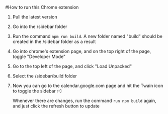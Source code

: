 #How to run this Chrome extension

1. Pull the latest version
2. Go into the /sidebar folder
3. Run the command `npm run build`. A new folder named "build" should be created in the /sidebar folder as a result
4. Go into chrome's extension page, and on the top right of the page, toggle "Developer Mode"
5. Go to the top left of the page, and click "Load Unpacked"
6. Select the /sidebar/build folder
7. Now you can go to the calendar.google.com page and hit the Twain icon to toggle the sidebar :-)


    Whenever there are changes, run the command `run npm build` again, and just click the refresh button to update
